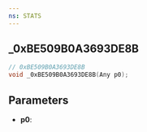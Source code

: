```yaml
---
ns: STATS
---
```

## _0xBE509B0A3693DE8B

```c
// 0xBE509B0A3693DE8B
void _0xBE509B0A3693DE8B(Any p0);
```


## Parameters
* **p0**: 

